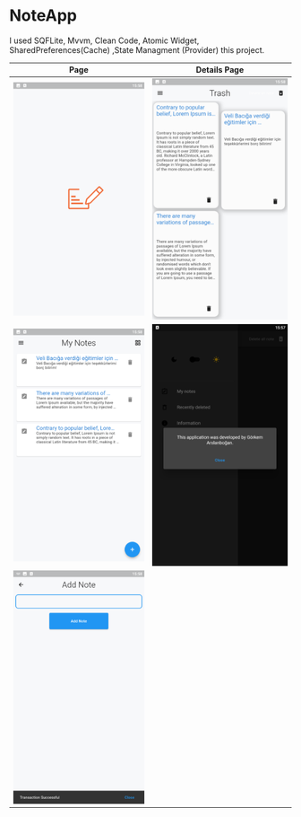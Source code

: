 # NoteApp

I used SQFLite, Mvvm, Clean Code, Atomic Widget, SharedPreferences(Cache) ,State Managment (Provider) this project.

|Page| Details Page|
|-------------|-------------|
|![Home ](https://github.com/gorkemarslanbogan/noteApp/blob/master/app_images/Splahs.png) |![Home ](https://github.com/gorkemarslanbogan/noteApp/blob/master/app_images/MainScreen.png) 
|![Home ](https://github.com/gorkemarslanbogan/noteApp/blob/master/app_images/MainScreenList.png) |![Home ](https://github.com/gorkemarslanbogan/noteApp/blob/master/app_images/Darkmode.png) 
|![Details Page ](https://github.com/gorkemarslanbogan/noteApp/blob/master/app_images/AddNote.png) 


